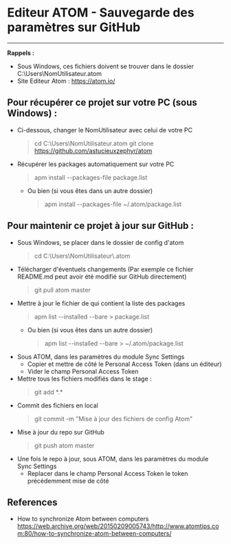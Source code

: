 # Editeur ATOM - Sauvegarde des paramètres sur GitHub
-----------------------------------------------------

**Rappels :**
- Sous Windows, ces fichiers doivent se trouver dans le dossier C:\Users\NomUtilisateur\.atom
- Site Editeur Atom : https://atom.io/

## Pour récupérer ce projet sur votre PC (sous Windows) :
* Ci-dessous, changer le NomUtilisateur avec celui de votre PC
    > cd C:\Users\NomUtilisateur\.atom
    > git clone https://github.com/astucieuxzephyr/atom
* Récupérer les packages automatiquement sur votre PC
    > apm install --packages-file package.list
    - Ou bien (si vous êtes dans un autre dossier)
        > apm install --packages-file ~/.atom/package.list

## Pour maintenir ce projet à jour sur GitHub :

* Sous Windows, se placer dans le dossier de config d'atom
    > cd C:\Users\NomUtilisateur\\.atom
* Télécharger d'éventuels changements (Par exemple ce fichier README.md peut avoir été modifié sur GitHub directement)
    > git pull atom master
* Mettre à jour le fichier de qui contient la liste des packages
    > apm list --installed --bare > package.list
    - Ou bien (si vous êtes dans un autre dossier)
        > apm list --installed --bare > ~/.atom/package.list
* Sous ATOM, dans les paramètres du module Sync Settings
    - Copier et mettre de côté le Personal Access Token (dans un éditeur)
    - Vider le champ Personal Access Token
* Mettre tous les fichiers modifiés dans le stage :
    > git add \*.\*
* Commit des fichiers en local
    > git commit -m "Mise à jour des fichiers de config Atom"
* Mise à jour du repo sur GitHub
    > git push atom master
* Une fois le repo à jour, sous ATOM, dans les paramètres du module Sync Settings
    - Replacer dans le champ Personal Access Token le token précédemment mise de côté
    
## References
* How to synchronize Atom between computers
https://web.archive.org/web/20150209005743/http://www.atomtips.com:80/how-to-synchronize-atom-between-computers/
